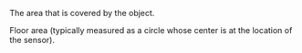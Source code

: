 The area that is covered by the object.


<!-- comment -->


Floor area (typically measured as a circle whose center is at the location of the sensor).

